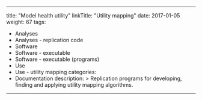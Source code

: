 
---
title: "Model health utility"
linkTitle: "Utility mapping"
date: 2017-01-05
weight: 67
tags:
- Analyses
- Analyses - replication code
- Software
- Software - executable
- Software - executable (programs)
- Use
- Use - utility mapping
categories:
- Documentation
description: >
  Replication programs for developing, finding and applying utility mapping algorithms.
---
